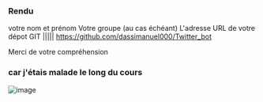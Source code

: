 
### Rendu
votre nom et prénom 
Votre groupe (au cas échéant)
L'adresse URL de votre dépot GIT
    |||||
    https://github.com/dassimanuel000/Twitter_bot

Merci de votre compréhension 

### car j'étais malade le long du cours
![image](https://user-images.githubusercontent.com/58192026/211171105-97ea751b-25a6-40ab-848e-bbac5e881bb1.png)
